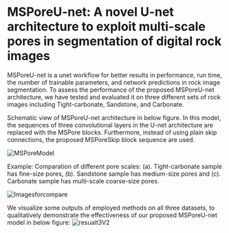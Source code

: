 # MSPoreU-net: A novel U-net architecture to exploit multi-scale pores in segmentation of digital rock images 
MSPoreU-net is a unet workflow for better results in performance, run time, the number of trainable parameters, and network predictions in rock image segmentation. To assess the performance of the proposed MSPoreU-net architecture, we have tested and evaluated it on three different sets of rock images including Tight-carbonate, Sandstone, and Carbonate. 

Schematic view of MSPoreU-net architecture in below figure. In this model, the sequences of three convolutional layers in the U-net architecture are replaced with the MSPore blocks. Furthermore, instead of using plain skip connections, the proposed MSPoreSkip block sequence are used.

![MSPoreModel](https://user-images.githubusercontent.com/50166193/110905845-631d7880-8320-11eb-97f3-61ef3e40d61a.jpg)

Example:
Comparation of different pore scales: (a). Tight-carbonate sample has fine-size pores, (b). Sandstone sample has medium-size pores and (c). Carbonate sample has multi-scale coarse-size pores.

![Imagesforcompare](https://user-images.githubusercontent.com/50166193/110902698-872a8b00-831b-11eb-8b3b-8aba151875da.jpg)

We visualize some outputs of employed methods on all three datasets, to qualitatively demonstrate the effectiveness of our proposed MSPoreU-net model in below figure:
![resualt3V2](https://user-images.githubusercontent.com/50166193/110901951-5433c780-831a-11eb-839e-0519151c1cd8.jpg)
